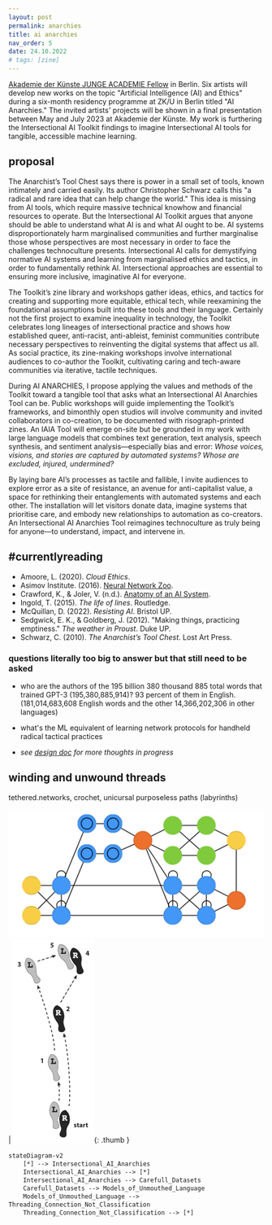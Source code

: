 ```yaml
---
layout: post
permalink: anarchies
title: ai anarchies
nav_order: 5
date: 24.10.2022 
# tags: [zine]
---
```


[Akademie der Künste JUNGE ACADEMIE Fellow](https://www.adk.de/en/academy/young-academy/ai-anarchies/) in Berlin. Six artists will develop new works on the topic "Artificial Intelligence (AI) and Ethics" during a six-month residency programme at ZK/U in Berlin titled "AI Anarchies." The invited artists' projects will be shown in a final presentation between May and July 2023 at Akademie der Künste. My work is furthering the Intersectional AI Toolkit findings to imagine Intersectional AI tools for tangible, accessible machine learning. 

## proposal

The Anarchist’s Tool Chest says there is power in a small set of tools, known intimately and carried easily. Its author Christopher Schwarz calls this "a radical and rare idea that can help change the world." This idea is missing from AI tools, which require massive technical knowhow and financial resources to operate. But the Intersectional AI Toolkit argues that anyone should be able to understand what AI is and what AI ought to be.
AI systems disproportionately harm marginalised communities and further marginalise those whose perspectives are most necessary in order to face the challenges technoculture presents. Intersectional AI calls for demystifying normative AI systems and learning from marginalised ethics and tactics, in order to fundamentally rethink AI. Intersectional approaches are essential to ensuring more inclusive, imaginative AI for everyone.

The Toolkit’s zine library and workshops gather ideas, ethics, and tactics for creating and supporting more equitable, ethical tech, while reexamining the foundational assumptions built into these tools and their language. Certainly not the first project to examine inequality in technology, the Toolkit celebrates long lineages of intersectional practice and shows how established queer, anti-racist, anti-ableist, feminist communities contribute necessary perspectives to reinventing the digital systems that affect us all. As social practice, its zine-making workshops involve international audiences to co-author the Toolkit, cultivating caring and tech-aware communities via iterative, tactile techniques.

During AI ANARCHIES, I propose applying the values and methods of the Toolkit toward a tangible tool that asks what an Intersectional AI Anarchies Tool can be. Public workshops will guide implementing the Toolkit’s frameworks, and bimonthly open studios will involve community and invited collaborators in co-creation, to be documented with risograph-printed zines. An IAIA Tool will emerge on-site but be grounded in my work with large language models that combines text generation, text analysis, speech synthesis, and sentiment analysis—especially bias and error: *Whose voices, visions, and stories are captured by automated systems? Whose are excluded, injured, undermined?*

By laying bare AI’s processes as tactile and fallible, I invite audiences to explore error as a site of resistance, an avenue for anti-capitalist value, a space for rethinking their entanglements with automated systems and each other. The installation will let visitors donate data, imagine systems that prioritise care, and embody new relationships to automation as co-creators. An Intersectional AI Anarchies Tool reimagines technoculture as truly being for anyone—to understand, impact, and intervene in.

## #currentlyreading

- Amoore, L. (2020). *Cloud Ethics*.
- Asimov Institute. (2016). [Neural Network Zoo](https://www.asimovinstitute.org/neural-network-zoo/).
- Crawford, K., & Joler, V. (n.d.). [Anatomy of an AI System](http://www.anatomyof.ai).  
- Ingold, T. (2015). *The life of lines*. Routledge.
- McQuillan, D. (2022). *Resisting AI*. Bristol UP. 
- Sedgwick, E. K., & Goldberg, J. (2012). "Making things, practicing emptiness." *The weather in Proust*. Duke UP.
- Schwarz, C. (2010). *The Anarchist’s Tool Chest*. Lost Art Press.

### questions literally too big to answer but that still need to be asked
- who are the authors of the 195 billion 380 thousand 885 total words that trained GPT-3 (195,380,885,914)? 93 percent of them in English. (181,014,683,608 English words and the other 14,366,202,306 in other languages)

- what's the ML equivalent of learning network protocols for handheld radical tactical practices

- *see [design doc](designdoc) for more thoughts in progress*

## winding and unwound threads

tethered.networks, crochet, unicursal purposeless paths (labyrinths)

![attention network](assets/img/zooattn.png) | ![dancesteps](assets/img/tango.gif){: .thumb }

```mermaid!
stateDiagram-v2
    [*] --> Intersectional_AI_Anarchies
    Intersectional_AI_Anarchies --> [*]
    Intersectional_AI_Anarchies --> Carefull_Datasets
    Carefull_Datasets --> Models_of_Unmouthed_Language
    Models_of_Unmouthed_Language --> Threading_Connection_Not_Classification
    Threading_Connection_Not_Classification --> [*]
```

<!--    
# Autumn School Day 1 Workshop "Self-Hosted" with Sarah Grant

* log into server
>```ssh [login eg root]@[ip eg 95.217.234.88]```

* make a non-root user
>```useradd -m -U -s /bin/bash -G sudo [newuser]```
>```passwd [newuser]```

* edit file to harden server access, make secure
>```nano /etc/ssh/sshd_config```
>`PortNumber` (change to any) (most important for bot scanners) [eg 903]
>`MaxAuthTries 3`
>`MaxSessions 5` (not 1)
>uncomment `AuthorizedKeysFile`
>AllowAgentForwarding yes
>AllowTcpForwarding yes
>ClientAliveInterval 300 (how long to wait to ask if you're alive)
>ClientAliveCountMax 1 (how many is client still alive checks to send)
each app has it's own door to the building, the port
default mail 25, ftp 21, web 80. safe generally 3 digit and up
suggested to use something under 1024.
save w cntl x

additional things you can do... (unohost is updating)
- not allow root, login w key, etc

"wordpress 75% of web, notorious for getting hacked/spammed"

* reload system
> `systemctl restart sshd`

* ssh keypair creation

* run the yunohost install then the rest on the site (firefox)
>```curl https://install.yunohost.org | bash```

* choose one of their subdomains unless you are ready to set up your own [eg `untethered`.younohost.me]
* create a new user [may need to be diff from your user created earlier in terminal]
* run initial diagnosis - (reverse DNS is needed for email, have to request port 25 unblocked after first bill paid mb)
* install a Lets Encrypt certificate Domains>Certificate

- Roundcube (mail)
- Nextcloud (office)
- Converse (chat)

* backups made manually inside yunohost interface

* for your own domain set the A records to the ip address on your server admin panel, see younohost hints

-->